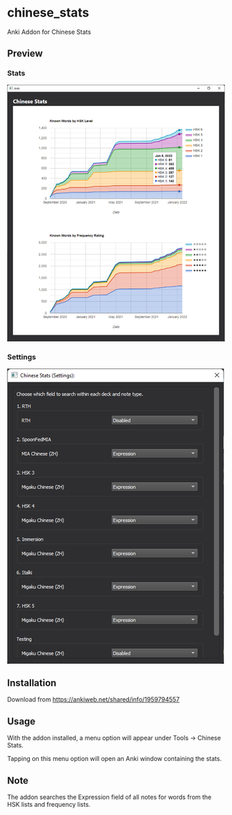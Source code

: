 # chinese_stats
Anki Addon for Chinese Stats

## Preview

### Stats
![](stats.png)

### Settings
![](settings.png)

## Installation
Download from https://ankiweb.net/shared/info/1959794557

## Usage
With the addon installed, a menu option will appear under Tools -> Chinese Stats.

Tapping on this menu option will open an Anki window containing the stats.

## Note
The addon searches the Expression field of all notes for words from the HSK lists and frequency lists.
